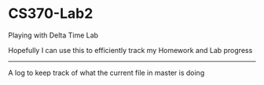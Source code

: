 # CS370-Lab2
Playing with Delta Time Lab

Hopefully I can use this to efficiently track my Homework and Lab progress

-------------------------------------------------------------------------------
A log to keep track of what the current file in master is doing